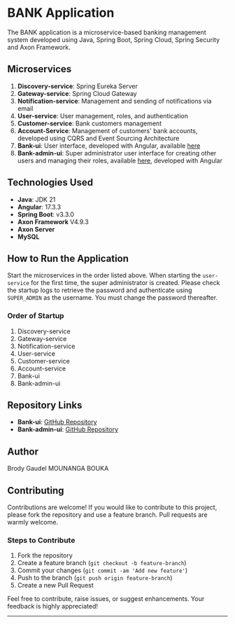 # BANK Application

The BANK application is a microservice-based banking management system developed using Java, Spring Boot, Spring Cloud, Spring Security and Axon Framework.

## Microservices

1. **Discovery-service**: Spring Eureka Server
2. **Gateway-service**: Spring Cloud Gateway
3. **Notification-service**: Management and sending of notifications via email
4. **User-service**: User management, roles, and authentication
5. **Customer-service**: Bank customers management
6. **Account-Service**: Management of customers' bank accounts, developed using CQRS and Event Sourcing Architecture
7. **Bank-ui**: User interface, developed with Angular, available [here](https://github.com/BrodyGaudel/bank-ui.git)
8. **Bank-admin-ui**: Super administrator user interface for creating other users and managing their roles, available [here](https://github.com/BrodyGaudel/bank-admin-ui.git), developed with Angular

## Technologies Used

- **Java**: JDK 21
- **Angular**: 17.3.3
- **Spring Boot**: v3.3.0
- **Axon Framework** V4.9.3
- **Axon Server**
- **MySQL**

## How to Run the Application

Start the microservices in the order listed above. When starting the `user-service` for the first time, the super administrator is created. Please check the startup logs to retrieve the password and authenticate using `SUPER_ADMIN` as the username. You must change the password thereafter.

### Order of Startup

1. Discovery-service
2. Gateway-service
3. Notification-service
4. User-service
5. Customer-service
6. Account-service
7. Bank-ui
8. Bank-admin-ui

## Repository Links

- **Bank-ui**: [GitHub Repository](https://github.com/BrodyGaudel/bank-ui.git)
- **Bank-admin-ui**: [GitHub Repository](https://github.com/BrodyGaudel/bank-admin-ui.git)

## Author

Brody Gaudel MOUNANGA BOUKA

## Contributing

Contributions are welcome! If you would like to contribute to this project, please fork the repository and use a feature branch. Pull requests are warmly welcome.

### Steps to Contribute

1. Fork the repository
2. Create a feature branch (`git checkout -b feature-branch`)
3. Commit your changes (`git commit -am 'Add new feature'`)
4. Push to the branch (`git push origin feature-branch`)
5. Create a new Pull Request

Feel free to contribute, raise issues, or suggest enhancements. Your feedback is highly appreciated!

---
